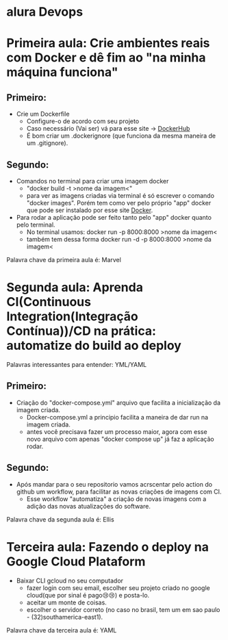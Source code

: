 # alura Devops

# Primeira aula: Crie ambientes reais com Docker e dê fim ao "na minha máquina funciona"
## Primeiro:
- Crie um Dockerfile
  - Configure-o de acordo com seu projeto
  - Caso necessário (Vai ser) vá para esse site -> [DockerHub](https://hub.docker.com)
  - É bom criar um .dockerignore (que funciona da mesma maneira de um 
  .gitignore).

## Segundo:
- Comandos no terminal para criar uma imagem docker
  - "docker build -t >nome da imagem<"
  - para ver as imagens criadas via terminal é só escrever o comando "docker images". Porém tem como ver pelo próprio "app" docker que pode ser instalado por esse site [Docker](https://www.docker.com).
- Para rodar a aplicação pode ser feito tanto pelo "app" docker quanto pelo terminal.
  - No terminal usamos: docker run -p 8000:8000 >nome da imagem<
  - também tem dessa forma docker run -d -p 8000:8000 >nome da imagem<

Palavra chave da primeira aula é: Marvel

# Segunda aula: Aprenda CI(Continuous Integration(Integração Contínua))/CD na prática: automatize do build ao deploy
Palavras interessantes para entender: YML/YAML 
## Primeiro:
- Criação do "docker-compose.yml" arquivo que facilita a inicialização da imagem criada.
  - Docker-compose.yml a principio facilita a maneira de dar run na imagem criada.
  - antes você precisava fazer um processo maior, agora com esse novo arquivo com apenas "docker compose up" já faz a aplicação rodar.

## Segundo:
- Após mandar para o seu repositorio vamos acrscentar pelo action do github um workflow, para facilitar as novas criações de imagens com CI.
  - Esse workflow "automatiza" a criação de novas imagens com a adição das novas atualizações do software.

Palavra chave da segunda aula é: Ellis


# Terceira aula: Fazendo o deploy na Google Cloud Plataform
- Baixar CLI gcloud no seu computador
  - fazer login com seu email, escolher seu projeto criado no google cloud(que por sinal é pago😢😢) e posta-lo. 
  - aceitar um monte de coisas.
  - escolher o servidor correto (no caso no brasil, tem um em sao paulo - (32)southamerica-east1).

Palavra chave da terceira aula é: YAML